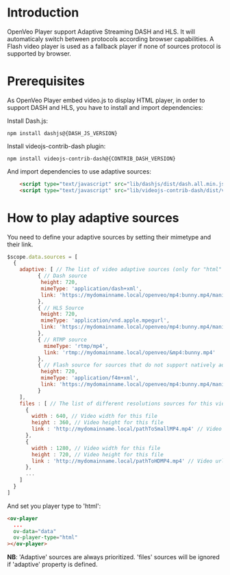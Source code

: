 # Introduction

OpenVeo Player support Adaptive Streaming DASH and HLS. It will automaticaly switch between protocols according browser capabilities.
A Flash video player is used as a fallback player if none of sources protocol is supported by browser.

# Prerequisites

As OpenVeo Player embed video.js to display HTML player, in order to support DASH and HLS, you have to install and import dependencies:

Install Dash.js:

    npm install dashjs@{DASH_JS_VERSION}

Install videojs-contrib-dash plugin:

    npm install videojs-contrib-dash@{CONTRIB_DASH_VERSION}

And import dependencies to use adaptive sources:
```html
    <script type="text/javascript" src="lib/dashjs/dist/dash.all.min.js"></script>
    <script type="text/javascript" src="lib/videojs-contrib-dash/dist/videojs-dash.min.js"></script>
```

# How to play adaptive sources
You need to define your adaptive sources by setting their mimetype and their link.
```javascript
$scope.data.sources = [
  {
    adaptive: [ // The list of video adaptive sources (only for "html" player)
          { // Dash source
           height: 720,
           mimeType: 'application/dash+xml',
           link: 'https://mydomainname.local/openveo/mp4:bunny.mp4/manifest.mpd'
          },
          { // HLS Source
           height: 720,
           mimeType: 'application/vnd.apple.mpegurl',
           link: 'https://mydomainname.local/openveo/mp4:bunny.mp4/manifest.m3u8'
          },
          { // RTMP source
            mimeType: 'rtmp/mp4',
            link: 'rtmp://mydomainname.local/openveo/&mp4:bunny.mp4'
          },
          { // Flash source for sources that do not support natively adaptive streaming
           height: 720,
           mimeType: 'application/f4m+xml',
           link: 'https://mydomainname.local/openveo/mp4:bunny.mp4/manifest.f4m'
          }
    ],
    files : [ // The list of different resolutions sources for this video (only for "html" player)
      {
        width : 640, // Video width for this file
        height : 360, // Video height for this file
        link : 'http://mydomainname.local/pathToSmallMP4.mp4' // Video url
      },
      {
        width : 1280, // Video width for this file
        height : 720, // Video height for this file
        link : 'http://mydomainname.local/pathToHDMP4.mp4' // Video url
      },
      ...
    ]
  }
]
```

And set you player type to 'html':
```html
<ov-player
  ...
  ov-data="data"
  ov-player-type="html"
></ov-player>
```

**NB**: 'Adaptive' sources are always prioritized. 'files' sources will be ignored if 'adaptive' property is defined.
